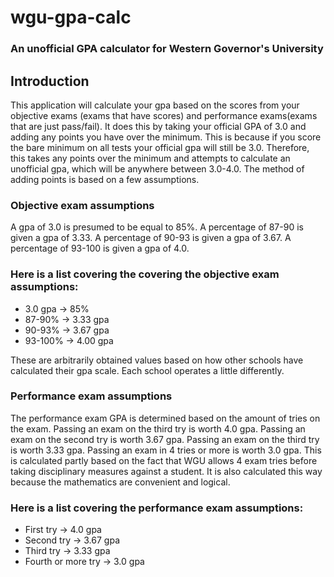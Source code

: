 wgu-gpa-calc
============

### An unofficial GPA calculator for Western Governor's University

Introduction
------------

This application will calculate your gpa based on the scores from your 
objective exams (exams that have scores) and performance exams(exams that 
are just pass/fail). It does this by taking your official GPA of 3.0 and adding 
any points you have over the minimum. This is because if you score the bare 
minimum on all tests your official gpa will still be 3.0. Therefore, this 
takes any points over the minimum and attempts to calculate an unofficial gpa, 
which will be anywhere between 3.0-4.0. The method of adding points is based on 
a few assumptions. 

### Objective exam assumptions
A gpa of 3.0 is presumed to be equal to 85%. A percentage 
of 87-90 is given a gpa of 3.33. A percentage of 90-93 is given a gpa of 3.67. 
A percentage of 93-100 is given a gpa of 4.0. 

### Here is a list covering the covering the objective exam assumptions:
* 3.0 gpa -> 85%
* 87-90% -> 3.33 gpa
* 90-93% -> 3.67 gpa
* 93-100% -> 4.00 gpa

These are arbitrarily obtained values based on how other schools have calculated
their gpa scale. Each school operates a little differently.

### Performance exam assumptions
The performance exam GPA is determined based on the amount of tries on the exam. 
Passing an exam on the third try is worth 4.0 gpa. Passing an exam on the second 
try is worth 3.67 gpa. Passing an exam on the third try is worth 3.33 gpa. 
Passing an exam in 4 tries or more is worth 3.0 gpa. This is calculated partly 
based on the fact that WGU allows 4 exam tries before taking disciplinary 
measures against a student. It is also calculated this way because the mathematics 
are convenient and logical.

### Here is a list covering the performance exam assumptions:
* First try -> 4.0 gpa
* Second try -> 3.67 gpa
* Third try -> 3.33 gpa
* Fourth or more try -> 3.0 gpa